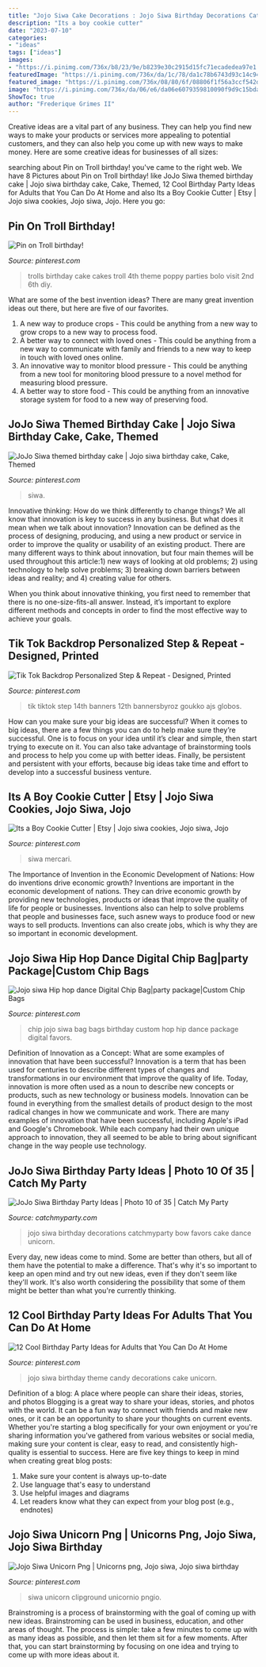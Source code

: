 ```yaml
---
title: "Jojo Siwa Cake Decorations : Jojo Siwa Birthday Decorations Catchmyparty Bow Favors Cake Dance Unicorn"
description: "Its a boy cookie cutter"
date: "2023-07-10"
categories:
- "ideas"
tags: ["ideas"]
images:
- "https://i.pinimg.com/736x/b8/23/9e/b8239e30c2915d15fc71ecadedea97e1.jpg"
featuredImage: "https://i.pinimg.com/736x/da/1c/78/da1c78b6743d93c14c94cf160b982f00.jpg"
featured_image: "https://i.pinimg.com/736x/08/80/6f/08806f1f56a3ccf542d0f3915d61ff4a.jpg"
image: "https://i.pinimg.com/736x/da/06/e6/da06e6079359810090f9d9c15bda791f.jpg"
ShowToc: true
author: "Frederique Grimes II"
---
```



Creative ideas are a vital part of any business. They can help you find new ways to make your products or services more appealing to potential customers, and they can also help you come up with new ways to make money. Here are some creative ideas for businesses of all sizes: 

	

		
searching about Pin on Troll birthday! you've came to the right web. We have 8 Pictures about Pin on Troll birthday! like JoJo Siwa themed birthday cake | Jojo siwa birthday cake, Cake, Themed, 12 Cool Birthday Party Ideas for Adults that You Can Do At Home and also Its a Boy Cookie Cutter | Etsy | Jojo siwa cookies, Jojo siwa, Jojo. Here you go:
		
    
## Pin On Troll Birthday!

<img loading=lazy src="https://i.pinimg.com/736x/c4/1e/d7/c41ed79544c35b63d26441254b4b81fb--trolls-birthday-party-cake-birthday-parties.jpg" onerror="this.onerror=null;this.src='https://tse3.mm.bing.net/th?id=OIP.i17pucALcEUHw_4wEgjP9AHaJ3&amp;pid=15.1';" alt="Pin on Troll birthday!">

_Source: pinterest.com_

>trolls birthday cake cakes troll 4th theme poppy parties bolo visit 2nd 6th diy. 

	

What are some of the best invention ideas?
There are many great invention ideas out there, but here are five of our favorites. 
1. A new way to produce crops - This could be anything from a new way to grow crops to a new way to process food. 
2. A better way to connect with loved ones - This could be anything from a new way to communicate with family and friends to a new way to keep in touch with loved ones online. 
3. An innovative way to monitor blood pressure - This could be anything from a new tool for monitoring blood pressure to a novel method for measuring blood pressure. 
4. A better way to store food - This could be anything from an innovative storage system for food to a new way of preserving food. 

    
## JoJo Siwa Themed Birthday Cake | Jojo Siwa Birthday Cake, Cake, Themed

<img loading=lazy src="https://i.pinimg.com/736x/b8/23/9e/b8239e30c2915d15fc71ecadedea97e1.jpg" onerror="this.onerror=null;this.src='https://tse3.mm.bing.net/th?id=OIP.pACl4e5wkUtrGojkHOGhEQHaKV&amp;pid=15.1';" alt="JoJo Siwa themed birthday cake | Jojo siwa birthday cake, Cake, Themed">

_Source: pinterest.com_

>siwa. 

	

Innovative thinking: How do we think differently to change things?
We all know that innovation is key to success in any business. But what does it mean when we talk about innovation?
Innovation can be defined as the process of designing, producing, and using a new product or service in order to improve the quality or usability of an existing product. There are many different ways to think about innovation, but four main themes will be used throughout this article:1) new ways of looking at old problems; 2) using technology to help solve problems; 3) breaking down barriers between ideas and reality; and 4) creating value for others. 

When you think about innovative thinking, you first need to remember that there is no one-size-fits-all answer. Instead, it’s important to explore different methods and concepts in order to find the most effective way to achieve your goals.

    
## Tik Tok Backdrop Personalized Step &amp; Repeat - Designed, Printed

<img loading=lazy src="https://i.pinimg.com/736x/da/3d/ed/da3ded0b0a7bd7835be1c76a69b669b8.jpg" onerror="this.onerror=null;this.src='https://tse3.mm.bing.net/th?id=OIP.-kDQyGL45kyrHwWeQW__wQHaJn&amp;pid=15.1';" alt="Tik Tok Backdrop Personalized Step &amp; Repeat - Designed, Printed">

_Source: pinterest.com_

>tik tiktok step 14th banners 12th bannersbyroz goukko ajs globos. 

	

How can you make sure your big ideas are successful?
When it comes to big ideas, there are a few things you can do to help make sure they’re successful. One is to focus on your idea until it’s clear and simple, then start trying to execute on it. You can also take advantage of brainstorming tools and process to help you come up with better ideas. Finally, be persistent and persistent with your efforts, because big ideas take time and effort to develop into a successful business venture.

    
## Its A Boy Cookie Cutter | Etsy | Jojo Siwa Cookies, Jojo Siwa, Jojo

<img loading=lazy src="https://i.pinimg.com/736x/da/1c/78/da1c78b6743d93c14c94cf160b982f00.jpg" onerror="this.onerror=null;this.src='https://tse2.mm.bing.net/th?id=OIP.hczkf9FoRd-iPubk9tEg1QAAAA&amp;pid=15.1';" alt="Its a Boy Cookie Cutter | Etsy | Jojo siwa cookies, Jojo siwa, Jojo">

_Source: pinterest.com_

>siwa mercari. 

	

The Importance of Invention in the Economic Development of Nations: How do inventions drive economic growth?
Inventions are important in the economic development of nations. They can drive economic growth by providing new technologies, products or ideas that improve the quality of life for people or businesses. Inventions also can help to solve problems that people and businesses face, such asnew ways to produce food or new ways to sell products. Inventions can also create jobs, which is why they are so important in economic development.

    
## Jojo Siwa Hip Hop Dance Digital Chip Bag|party Package|Custom Chip Bags

<img loading=lazy src="https://i.pinimg.com/736x/d1/af/25/d1af252c5b1cb8a107dfad9135abde1a.jpg" onerror="this.onerror=null;this.src='https://tse1.mm.bing.net/th?id=OIP.GyawUkQIKYT33ZQIVvExCAHaFt&amp;pid=15.1';" alt="Jojo siwa Hip hop dance Digital Chip Bag|party package|Custom Chip Bags">

_Source: pinterest.com_

>chip jojo siwa bag bags birthday custom hop hip dance package digital favors. 

	

Definition of Innovation as a Concept: What are some examples of innovation that have been successful?
Innovation is a term that has been used for centuries to describe different types of changes and transformations in our environment that improve the quality of life. Today, innovation is more often used as a noun to describe new concepts or products, such as new technology or business models. Innovation can be found in everything from the smallest details of product design to the most radical changes in how we communicate and work.
There are many examples of innovation that have been successful, including Apple's iPad and Google's Chromebook. While each company had their own unique approach to innovation, they all seemed to be able to bring about significant change in the way people use technology.

    
## JoJo Siwa Birthday Party Ideas | Photo 10 Of 35 | Catch My Party

<img loading=lazy src="https://photos-cdn.catchmyparty.com/PL/photos/0247/3767/img_20180806_185006_948.jpg" onerror="this.onerror=null;this.src='https://tse3.mm.bing.net/th?id=OIP.MNddX_--Dk7tE1NI00N7tAHaHa&amp;pid=15.1';" alt="JoJo Siwa Birthday Party Ideas | Photo 10 of 35 | Catch My Party">

_Source: catchmyparty.com_

>jojo siwa birthday decorations catchmyparty bow favors cake dance unicorn. 

	

Every day, new ideas come to mind. Some are better than others, but all of them have the potential to make a difference. That's why it's so important to keep an open mind and try out new ideas, even if they don't seem like they'll work. It's also worth considering the possibility that some of them might be better than what you're currently thinking.

    
## 12 Cool Birthday Party Ideas For Adults That You Can Do At Home

<img loading=lazy src="https://i.pinimg.com/736x/08/80/6f/08806f1f56a3ccf542d0f3915d61ff4a.jpg" onerror="this.onerror=null;this.src='https://tse4.mm.bing.net/th?id=OIP.fkNxLmvQF0q38W2vDlSUEgHaLE&amp;pid=15.1';" alt="12 Cool Birthday Party Ideas for Adults that You Can Do At Home">

_Source: pinterest.com_

>jojo siwa birthday theme candy decorations cake unicorn. 

	

Definition of a blog: A place where people can share their ideas, stories, and photos
Blogging is a great way to share your ideas, stories, and photos with the world. It can be a fun way to connect with friends and make new ones, or it can be an opportunity to share your thoughts on current events. Whether you're starting a blog specifically for your own enjoyment or you're sharing information you've gathered from various websites or social media, making sure your content is clear, easy to read, and consistently high-quality is essential to success. Here are five key things to keep in mind when creating great blog posts: 
1. Make sure your content is always up-to-date 
2. Use language that's easy to understand 
3. Use helpful images and diagrams 
4. Let readers know what they can expect from your blog post (e.g., endnotes) 

    
## Jojo Siwa Unicorn Png | Unicorns Png, Jojo Siwa, Jojo Siwa Birthday

<img loading=lazy src="https://i.pinimg.com/736x/da/06/e6/da06e6079359810090f9d9c15bda791f.jpg" onerror="this.onerror=null;this.src='https://tse1.mm.bing.net/th?id=OIP.pTZgU0CXIaPcTPZMHKFQywHaFy&amp;pid=15.1';" alt="Jojo Siwa Unicorn Png | Unicorns png, Jojo siwa, Jojo siwa birthday">

_Source: pinterest.com_

>siwa unicorn clipground unicornio pngio. 

	

Brainstroming is a process of brainstorming with the goal of coming up with new ideas. Brainstroming can be used in business, education, and other areas of thought. The process is simple: take a few minutes to come up with as many ideas as possible, and then let them sit for a few moments. After that, you can start brainstorming by focusing on one idea and trying to come up with more ideas about it.

